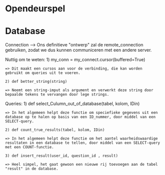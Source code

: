 # Opendeurspel

# Database
Connection --> Ons definitieve "ontwerp" zal de remote_connection gebruiken, zodat we dus kunnen communiceren met een andere server.

Nuttig om te weten: 
    1) my_conn = my_connect.cursor(buffered=True)
    
    => Dit maakt een cursos aan voor de verbinding, die kan worden gebruikt om queries uit te voeren.

    2) def better_string(string)

    => Neemt een string-imput als argument en verwerkt deze string door bepaalde tekens te vervangen door lege strings.

Queries:
    1) def select_Culumn_out_of_database(tabel, kolom, IDin)

    => In het algemeen helpt deze functie om speciefieke gegevens uit een database op te halen op basis van een ID_nummer, door middel van een SELECT-query.

    2) def count_true_results(tabel, kolom, IDin)

    => In het algemeen helpt deze functie om het aantel waarheidswaardige resultaten in een database te tellen, door middel van een SELECT-query met een COUNT-functie.

    3) def insert_result(user_id, question_id , result)

    => Heel simpel, het gaat gewoon een nieuwe rij toevoegen aan de tabel "result" in de database.

